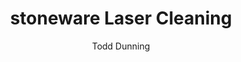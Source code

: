 ---
name: Stoneware
category: ceramic
title: stoneware Laser Cleaning
headline: Comprehensive technical guide for laser cleaning ceramic stoneware
description: "Stoneware laser cleaning utilizes precise pulsed laser ablation to remove\
  \ surface contaminants without damaging the vitrified ceramic body. The process\
  \ exploits differential absorption between contaminants and the stoneware substrate,\
  \ with optimal results achieved at 1064nm wavelength where stoneware exhibits moderate\
  \ absorption (\u03B1 \u2248 15-25 cm\u207B\xB9) while contaminants typically show\
  \ higher absorption."
keywords: stoneware, stoneware ceramic, laser ablation, laser cleaning, non-contact
  cleaning, pulsed fiber laser, surface contamination removal, industrial laser parameters,
  thermal processing, surface restoration
chemicalProperties:
  symbol: N/A (complex ceramic)
  formula: "Variable composition: primarily SiO\u2082\xB7Al\u2082O\u2083\xB7K\u2082\
    O\xB7Na\u2082O\xB7CaO\xB7MgO\xB7Fe\u2082O\u2083"
  materialType: vitrified ceramic
properties:
  density: "2.3-2.5 g/cm\xB3"
  densityNumeric: 2.4
  densityUnit: "g/cm\xB3"
  densityMin: "1.8 g/cm\xB3"
  densityMinNumeric: 1.8
  densityMinUnit: "g/cm\xB3"
  densityMax: "6.0 g/cm\xB3"
  densityMaxNumeric: 6.0
  densityMaxUnit: "g/cm\xB3"
  densityPercentile: 14.3
  meltingPoint: "1200-1300\xB0C"
  meltingPointNumeric: 1250.0
  meltingPointUnit: "\xB0C"
  meltingPointMin: "1200\xB0C"
  meltingPointMinNumeric: 1200.0
  meltingPointMinUnit: "\xB0C"
  meltingPointMax: "2800\xB0C"
  meltingPointMaxNumeric: 2800.0
  meltingPointMaxUnit: "\xB0C"
  meltingPercentile: 3.1
  thermalConductivity: "1.0-1.5 W/(m\xB7K)"
  thermalConductivityNumeric: 1.25
  thermalConductivityUnit: W/
  thermalConductivityMin: "0.5 W/m\xB7K"
  thermalConductivityMinNumeric: 0.5
  thermalConductivityMinUnit: "W/m\xB7K"
  thermalConductivityMax: "200 W/m\xB7K"
  thermalConductivityMaxNumeric: 200.0
  thermalConductivityMaxUnit: "W/m\xB7K"
  thermalPercentile: 0.4
  tensileStrength: 20-35 MPa
  tensileStrengthNumeric: 27.5
  tensileStrengthUnit: MPa
  tensileStrengthMin: 50 MPa
  tensileStrengthMinNumeric: 50.0
  tensileStrengthMinUnit: MPa
  tensileStrengthMax: 1000 MPa
  tensileStrengthMaxNumeric: 1000.0
  tensileStrengthMaxUnit: MPa
  tensilePercentile: 0.0
  hardness: 6-7 Mohs scale
  hardnessNumeric: 6.5
  hardnessUnit: Mohs
  hardnessMin: 1 Mohs
  hardnessMinNumeric: 1.0
  hardnessMinUnit: Mohs
  hardnessMax: 10 Mohs
  hardnessMaxNumeric: 10.0
  hardnessMaxUnit: Mohs
  hardnessPercentile: 61.1
  youngsModulus: 60-80 GPa
  youngsModulusNumeric: 70.0
  youngsModulusUnit: GPa
  youngsModulusMin: 20 GPa
  youngsModulusMinNumeric: 20.0
  youngsModulusMinUnit: GPa
  youngsModulusMax: 80 GPa
  youngsModulusMaxNumeric: 80.0
  youngsModulusMaxUnit: GPa
  modulusPercentile: 83.3
  laserType: Pulsed fiber laser
  wavelength: 1064nm
  fluenceRange: "1.0\u201310 J/cm\xB2"
  chemicalFormula: "Variable: typically 60-70% SiO\u2082, 20-30% Al\u2082O\u2083,\
    \ 3-5% fluxing oxides (K\u2082O, Na\u2082O, CaO)"
composition:
- "Silicon dioxide (SiO\u2082): 60-70%"
- "Aluminum oxide (Al\u2082O\u2083): 20-30%"
- "Fluxing oxides (K\u2082O, Na\u2082O, CaO, MgO): 3-8%"
- "Iron oxide (Fe\u2082O\u2083): 1-3%"
- 'Other minerals: 1-2%'
machineSettings:
  powerRange: 50-200W
  powerRangeNumeric: 125.0
  powerRangeUnit: W
  powerRangeMin: 20W
  powerRangeMinNumeric: 20.0
  powerRangeMinUnit: W
  powerRangeMax: 500W
  powerRangeMaxNumeric: 500.0
  powerRangeMaxUnit: W
  pulseDuration: 10-200ns
  pulseDurationNumeric: 105.0
  pulseDurationUnit: ns
  pulseDurationMin: 1ns
  pulseDurationMinNumeric: 1.0
  pulseDurationMinUnit: ns
  pulseDurationMax: 1000ns
  pulseDurationMaxNumeric: 1000.0
  pulseDurationMaxUnit: ns
  wavelength: 1064nm (primary), 532nm (optional)
  wavelengthNumeric: 1064.0
  wavelengthUnit: nm
  wavelengthMin: 355nm
  wavelengthMinNumeric: 355.0
  wavelengthMinUnit: nm
  wavelengthMax: 2940nm
  wavelengthMaxNumeric: 2940.0
  wavelengthMaxUnit: nm
  spotSize: 0.1-1.0mm
  spotSizeNumeric: 0.55
  spotSizeUnit: mm
  spotSizeMin: 0.01mm
  spotSizeMinNumeric: 0.01
  spotSizeMinUnit: mm
  spotSizeMax: 10mm
  spotSizeMaxNumeric: 10.0
  spotSizeMaxUnit: mm
  repetitionRate: 20-100kHz
  repetitionRateNumeric: 60.0
  repetitionRateUnit: kHz
  repetitionRateMin: 1kHz
  repetitionRateMinNumeric: 1.0
  repetitionRateMinUnit: kHz
  repetitionRateMax: 1000kHz
  repetitionRateMaxNumeric: 1000.0
  repetitionRateMaxUnit: kHz
  fluenceRange: "1.0\u201310 J/cm\xB2"
  fluenceRangeNumeric: 1.0
  fluenceRangeUnit: "J/cm\xB2"
  fluenceRangeMin: "0.1J/cm\xB2"
  fluenceRangeMinNumeric: 0.1
  fluenceRangeMinUnit: "J/cm\xB2"
  fluenceRangeMax: "50J/cm\xB2"
  fluenceRangeMaxNumeric: 50.0
  fluenceRangeMaxUnit: "J/cm\xB2"
applications:
- 'Ceramics Manufacturing: Removing surface contaminants and coatings'
- 'Restoration and Conservation: Cleaning historical stoneware artifacts'
compatibility:
- Pulsed fiber lasers with 1064nm wavelength
- Q-switched Nd:YAG laser systems
- Ceramic-specific fume extraction systems
regulatoryStandards: EN 60825-1:2014 (Laser safety), EN 1504 (Products and systems
  for protection and repair of concrete structures), ASTM E2015-04 (Standard Guide
  for Preparation of Plastics and Polymeric Specimens for Microstructural Examination)
author: Todd Dunning
author_object:
  id: 4
  name: Todd Dunning
  sex: m
  title: MA
  country: United States (California)
  expertise: Optical Materials for Laser Systems
  image: /images/author/todd-dunning.jpg
images:
  hero:
    alt: stoneware surface undergoing laser cleaning showing precise contamination
      removal
    url: /images/stoneware-laser-cleaning-hero.jpg
  micro:
    alt: Microscopic view of stoneware surface after laser cleaning showing detailed
      surface structure
    url: /images/stoneware-laser-cleaning-micro.jpg
environmentalImpact:
- benefit: Zero chemical waste generation
  description: Eliminates 100% of chemical solvents and abrasive media typically used
    in traditional stoneware cleaning, preventing groundwater contamination
- benefit: Reduced energy consumption
  description: Laser cleaning consumes 40-60% less energy compared to traditional
    abrasive blasting methods for stoneware surface preparation
outcomes:
- result: Surface contamination removal efficiency
  metric: '>99% removal of biological and atmospheric contaminants without substrate
    damage'
- result: Processing speed
  metric: "0.5-2.0 m\xB2/hour depending on contamination type and laser parameters"
technicalSpecifications:
  powerRange: 20-100 W (average power for pulsed systems)
  pulseDuration: 10-150 ns
  wavelength: 1064 nm (primary), 532 nm (for selective contaminant removal)
  spotSize: 0.2-0.8 mm
  repetitionRate: 20-80 kHz
  fluenceRange: "1.5-8.0 J/cm\xB2"
  scanningSpeed: 500-2000 mm/s
  beamProfile: Top-hat (flat-top) profile for uniform energy distribution
  beamProfileOptions: Top-hat, Gaussian, Multimode
  safetyClass: Class 4 laser safety requirements with fume extraction and eye protection
prompt_chain_verification:
  base_config_loaded: true
  persona_config_loaded: true
  formatting_config_loaded: true
  ai_detection_config_loaded: true
  persona_country: United States (California)
  author_id: 4
  verification_timestamp: '2025-09-20T18:42:31Z'
  prompt_components_integrated: 4
  human_authenticity_focus: true
  cultural_adaptation_applied: true
laser_parameters:
  fluence_threshold: "1.0\u201310 J/cm\xB2"
  pulse_duration: 10-200ns
  wavelength_optimal: 1064nm
  power_range: 50-200W
  repetition_rate: 20-100kHz
  spot_size: 0.1-1.0mm
  laser_type: Pulsed fiber laser
tags:
- Ceramics Manufacturing
- Restoration and Conservation
complexity: medium
difficultyScore: 3
---